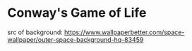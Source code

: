 # Conway's Game of Life

src of background: 
https://www.wallpaperbetter.com/space-wallpaper/outer-space-background-hq-83459
